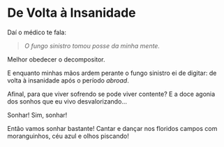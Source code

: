 <!-- De Volta à Insanidade :: 2024-08-25 20:27:32 -->

# De Volta à Insanidade

Daí o médico te fala:

> *O fungo sinistro tomou posse da minha mente.*

Melhor obedecer o decompositor.

E enquanto minhas mãos ardem perante o fungo sinistro ei de digitar: de volta à
insanidade após o período *abroad*.

Afinal, para que viver sofrendo se pode viver contente? E a doce agonia dos
sonhos que eu vivo desvalorizando...

Sonhar! Sim, sonhar!

Então vamos sonhar bastante! Cantar e dançar nos floridos campos com
moranguinhos, céu azul e olhos piscando!
